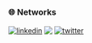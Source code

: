 <h3>🌐 Networks</h3>
<a href="https://www.linkedin.com/in/florisbal" target="_blank"><img align="center" src="https://img.shields.io/badge/LinkedIn-0077B5?style=for-the-badge&logo=linkedin&logoColor=white" alt="linkedin" /></a>
<a href = "mailto:florisbal@gmail.com"><img align="center" src="https://img.shields.io/badge/Gmail-D14836?style=for-the-badge&logo=gmail&logoColor=white" target="_blank"></a>
<a href="https://twitter.com/florisbal" target="_blank"><img align="center" src="https://img.shields.io/badge/Twitter-1DA1F2?style=for-the-badge&logo=twitter&logoColor=white" alt="twitter"/></a>
<!--<a href="https://instagram.com/nflorisbal" target="_blank"><img align="center" src="https://img.shields.io/badge/-Instagram-DF0174?style=for-the-badge&logo=instagram&logoColor=white" alt="Instagram"/></a>-->
